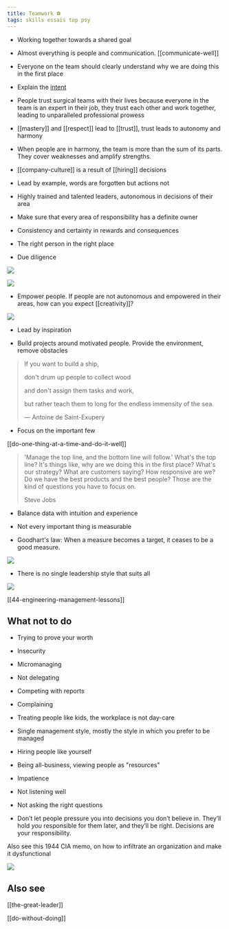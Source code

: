 ```yaml
---
title: Teamwork ⚽ 
tags: skills essais top psy 
---
```


* Working together towards a shared goal 

* Almost everything is people and communication. [[communicate-well]] 

* Everyone on the team should clearly understand why we are doing this in the first place 

* Explain the [intent](https://en.wikipedia.org/wiki/Intent_(military))

* People trust surgical teams with their lives because everyone in the team is an expert in their job, they trust each other and work together, leading to unparalleled professional prowess 

* [[mastery]] and [[respect]] lead to [[trust]], trust leads to autonomy and harmony  

* When people are in harmony, the team is more than the sum of its parts. They cover weaknesses and amplify strengths. 

* [[company-culture]] is a result of [[hiring]] decisions

* Lead by example, words are forgotten but actions not 

* Highly trained and talented leaders, autonomous in decisions of their area 

* Make sure that every area of responsibility has a definite owner 

* Consistency and certainty in rewards and consequences  

* The right person in the right place 

* Due diligence 

![](/static/img/excuses.jpeg)

![](/static/img/accountability-ladder.jpeg)

* Empower people. If people are not autonomous and empowered in their areas, how can you expect [[creativity]]?

![](/static/img/boss-vs-leader.png)

* Lead by inspiration 

* Build projects around motivated people. Provide the environment, remove obstacles
 
> If you want to build a ship, 
> 
> don't drum up people to collect wood 
> 
> and don't assign them tasks and work, 
> 
> but rather teach them to long for the endless immensity of the sea. 
> 
> — Antoine de Saint-Exupery


* Focus on the important few 

[[do-one-thing-at-a-time-and-do-it-well]]

> 'Manage the top line, and the bottom line will follow.' What's the top line? It's things like, why are we doing this in the first place? What's our strategy? What are customers saying? How responsive are we? Do we have the best products and the best people? Those are the kind of questions you have to focus on. 
> 
> Steve Jobs

* Balance data with intuition and experience 

* Not every important thing is measurable 
* Goodhart's law: When a measure becomes a target, it ceases to be a good measure.

![](/static/drawings/matter-vs-measure.svg)

* There is no single leadership style that suits all 

![](/static/img/maker-time.png)

[[44-engineering-management-lessons]]

## What not to do 

* Trying to prove your worth
* Insecurity
* Micromanaging
* Not delegating
* Competing with reports
* Complaining 
* Treating people like kids, the workplace is not day-care  

* Single management style, mostly the style in which you prefer to be managed
* Hiring people like yourself

* Being all-business, viewing people as "resources" 

* Impatience
* Not listening well
* Not asking the right questions

*  Don’t let people pressure you into decisions you don’t believe in. They’ll hold _you_ responsible for them later, and they’ll be right. Decisions are your responsibility.

Also see this 1944 CIA memo, on how to infiltrate an organization and make it dysfunctional

![](/static/img/infiltrate.jpeg)

## Also see 

[[the-great-leader]]

[[do-without-doing]]



